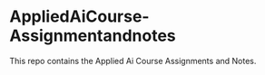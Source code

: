 # AppliedAiCourse-Assignmentandnotes
This repo contains the Applied Ai Course Assignments and Notes.
